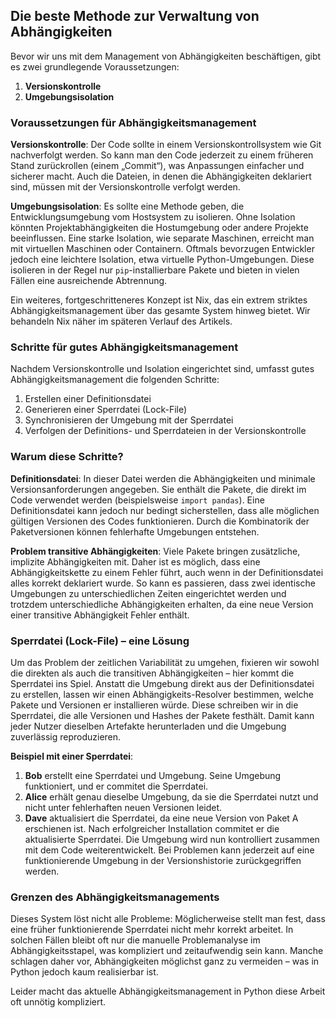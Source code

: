 ## Die beste Methode zur Verwaltung von Abhängigkeiten

Bevor wir uns mit dem Management von Abhängigkeiten beschäftigen, gibt es zwei grundlegende Voraussetzungen:

1. **Versionskontrolle**
2. **Umgebungsisolation**

### Voraussetzungen für Abhängigkeitsmanagement

**Versionskontrolle**: Der Code sollte in einem Versionskontrollsystem wie Git nachverfolgt werden. So kann man den Code jederzeit zu einem früheren Stand zurückrollen (einem „Commit“), was Anpassungen einfacher und sicherer macht. Auch die Dateien, in denen die Abhängigkeiten deklariert sind, müssen mit der Versionskontrolle verfolgt werden.

**Umgebungsisolation**: Es sollte eine Methode geben, die Entwicklungsumgebung vom Hostsystem zu isolieren. Ohne Isolation könnten Projektabhängigkeiten die Hostumgebung oder andere Projekte beeinflussen. Eine starke Isolation, wie separate Maschinen, erreicht man mit virtuellen Maschinen oder Containern. Oftmals bevorzugen Entwickler jedoch eine leichtere Isolation, etwa virtuelle Python-Umgebungen. Diese isolieren in der Regel nur `pip`-installierbare Pakete und bieten in vielen Fällen eine ausreichende Abtrennung.

Ein weiteres, fortgeschritteneres Konzept ist Nix, das ein extrem striktes Abhängigkeitsmanagement über das gesamte System hinweg bietet. Wir behandeln Nix näher im späteren Verlauf des Artikels.

### Schritte für gutes Abhängigkeitsmanagement

Nachdem Versionskontrolle und Isolation eingerichtet sind, umfasst gutes Abhängigkeitsmanagement die folgenden Schritte:

1. Erstellen einer Definitionsdatei
2. Generieren einer Sperrdatei (Lock-File)
3. Synchronisieren der Umgebung mit der Sperrdatei
4. Verfolgen der Definitions- und Sperrdateien in der Versionskontrolle

### Warum diese Schritte?

**Definitionsdatei**: In dieser Datei werden die Abhängigkeiten und minimale Versionsanforderungen angegeben. Sie enthält die Pakete, die direkt im Code verwendet werden (beispielsweise `import pandas`). Eine Definitionsdatei kann jedoch nur bedingt sicherstellen, dass alle möglichen gültigen Versionen des Codes funktionieren. Durch die Kombinatorik der Paketversionen können fehlerhafte Umgebungen entstehen.

**Problem transitive Abhängigkeiten**: Viele Pakete bringen zusätzliche, implizite Abhängigkeiten mit. Daher ist es möglich, dass eine Abhängigkeitskette zu einem Fehler führt, auch wenn in der Definitionsdatei alles korrekt deklariert wurde. So kann es passieren, dass zwei identische Umgebungen zu unterschiedlichen Zeiten eingerichtet werden und trotzdem unterschiedliche Abhängigkeiten erhalten, da eine neue Version einer transitive Abhängigkeit Fehler enthält.

### Sperrdatei (Lock-File) – eine Lösung

Um das Problem der zeitlichen Variabilität zu umgehen, fixieren wir sowohl die direkten als auch die transitiven Abhängigkeiten – hier kommt die Sperrdatei ins Spiel. Anstatt die Umgebung direkt aus der Definitionsdatei zu erstellen, lassen wir einen Abhängigkeits-Resolver bestimmen, welche Pakete und Versionen er installieren würde. Diese schreiben wir in die Sperrdatei, die alle Versionen und Hashes der Pakete festhält. Damit kann jeder Nutzer dieselben Artefakte herunterladen und die Umgebung zuverlässig reproduzieren.

**Beispiel mit einer Sperrdatei**:  
1. **Bob** erstellt eine Sperrdatei und Umgebung. Seine Umgebung funktioniert, und er commitet die Sperrdatei.
2. **Alice** erhält genau dieselbe Umgebung, da sie die Sperrdatei nutzt und nicht unter fehlerhaften neuen Versionen leidet.
3. **Dave** aktualisiert die Sperrdatei, da eine neue Version von Paket A erschienen ist. Nach erfolgreicher Installation commitet er die aktualisierte Sperrdatei. Die Umgebung wird nun kontrolliert zusammen mit dem Code weiterentwickelt. Bei Problemen kann jederzeit auf eine funktionierende Umgebung in der Versionshistorie zurückgegriffen werden.

### Grenzen des Abhängigkeitsmanagements

Dieses System löst nicht alle Probleme: Möglicherweise stellt man fest, dass eine früher funktionierende Sperrdatei nicht mehr korrekt arbeitet. In solchen Fällen bleibt oft nur die manuelle Problemanalyse im Abhängigkeitsstapel, was kompliziert und zeitaufwendig sein kann. Manche schlagen daher vor, Abhängigkeiten möglichst ganz zu vermeiden – was in Python jedoch kaum realisierbar ist.

Leider macht das aktuelle Abhängigkeitsmanagement in Python diese Arbeit oft unnötig kompliziert.
